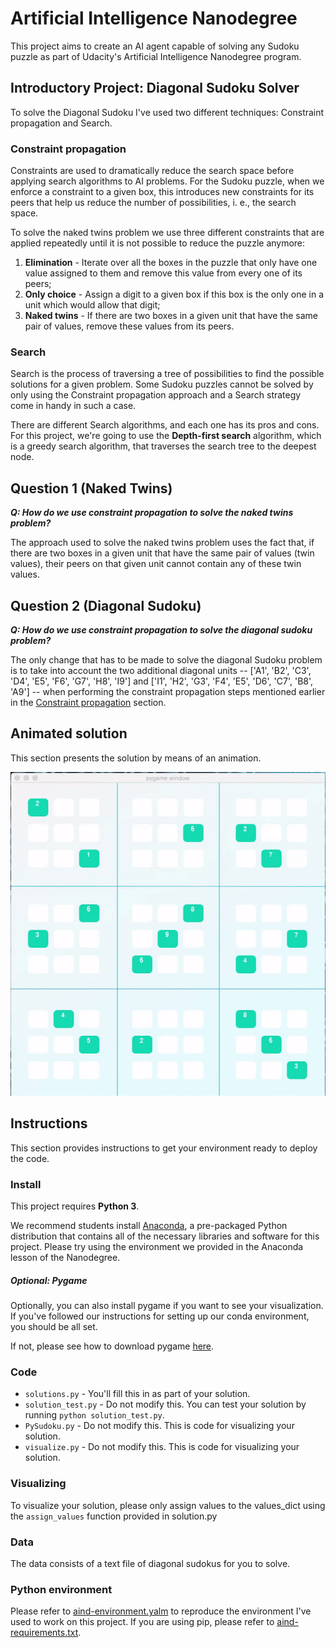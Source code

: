 # Artificial Intelligence Nanodegree

This project aims to create an AI agent capable of solving any Sudoku puzzle as part of Udacity's Artificial Intelligence Nanodegree program.

## Introductory Project: Diagonal Sudoku Solver

To solve the Diagonal Sudoku I've used two different techniques: Constraint propagation and Search.

### <a id="constraint-prop"></a>Constraint propagation

Constraints are used to dramatically reduce the search space before applying search algorithms to AI problems. For the Sudoku puzzle, when we enforce a constraint to a given box, this introduces new constraints for its peers that help us reduce the number of possibilities, i. e., the search space.

To solve the naked twins problem we use three different constraints that are applied repeatedly until it is not possible to reduce the puzzle anymore:

1. **Elimination** - Iterate over all the boxes in the puzzle that only have one value assigned to them and remove this value from every one of its peers;
2. **Only choice** - Assign a digit to a given box if this box is the only one in a unit which would allow that digit;
3. **Naked twins** - If there are two boxes in a given unit that have the same pair of values, remove these values from its peers.

### Search

Search is the process of traversing a tree of possibilities to find the possible solutions for a given problem. Some Sudoku puzzles cannot be solved by only using the Constraint propagation approach and a Search strategy come in handy in such a case.

There are different Search algorithms, and each one has its pros and cons. For this project, we're going to use the **Depth-first search** algorithm, which is a greedy search algorithm, that traverses the search tree to the deepest node.

## Question 1 (Naked Twins)
***Q: How do we use constraint propagation to solve the naked twins problem?***  

The approach used to solve the naked twins problem uses the fact that, if there are two boxes in a given unit that have the same pair of values (twin values), their peers on that given unit cannot contain any of these twin values.

## Question 2 (Diagonal Sudoku)
***Q: How do we use constraint propagation to solve the diagonal sudoku problem?***
  
The only change that has to be made to solve the diagonal Sudoku problem is to take into account the two additional diagonal units -- ['A1', 'B2', 'C3', 'D4', 'E5', 'F6', 'G7', 'H8', 'I9'] and ['I1', 'H2', 'G3', 'F4', 'E5', 'D6', 'C7', 'B8', 'A9'] -- when performing the constraint propagation steps mentioned earlier in the [Constraint propagation](#constraint-prop) section.

## Animated solution

This section presents the solution by means of an animation.

![Test](animated_solution.gif)

## Instructions

This section provides instructions to get your environment ready to deploy the code.

### Install

This project requires **Python 3**.

We recommend students install [Anaconda](https://www.continuum.io/downloads), a pre-packaged Python distribution that contains all of the necessary libraries and software for this project. 
Please try using the environment we provided in the Anaconda lesson of the Nanodegree.

##### Optional: Pygame

Optionally, you can also install pygame if you want to see your visualization. If you've followed our instructions for setting up our conda environment, you should be all set.

If not, please see how to download pygame [here](http://www.pygame.org/download.shtml).

### Code

* `solutions.py` - You'll fill this in as part of your solution.
* `solution_test.py` - Do not modify this. You can test your solution by running `python solution_test.py`.
* `PySudoku.py` - Do not modify this. This is code for visualizing your solution.
* `visualize.py` - Do not modify this. This is code for visualizing your solution.

### Visualizing

To visualize your solution, please only assign values to the values_dict using the ```assign_values``` function provided in solution.py

### Data

The data consists of a text file of diagonal sudokus for you to solve.

### Python environment

Please refer to [aind-environment.yalm](aind-environment.yalm) to reproduce the environment I've used to work on this project. If you are using pip, please refer to [aind-requirements.txt](aind-requirements.txt).